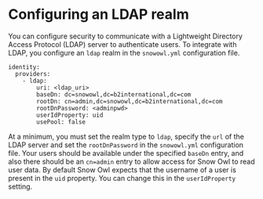 # Configuring an LDAP realm

You can configure security to communicate with a Lightweight Directory Access Protocol \(LDAP\) server to authenticate users. To integrate with LDAP, you configure an `ldap` realm in the `snowowl.yml` configuration file.

```text
identity:
  providers:
    - ldap:
        uri: <ldap_uri>
        baseDn: dc=snowowl,dc=b2international,dc=com
        rootDn: cn=admin,dc=snowowl,dc=b2international,dc=com
        rootDnPassword: <adminpwd>
        userIdProperty: uid
        usePool: false
```

At a minimum, you must set the realm type to `ldap`, specify the `url` of the LDAP server and set the `rootDnPassword` in the `snowowl.yml` configuration file. Your users should be available under the specified `baseDn` entry, and also there should be an `cn=admin` entry to allow access for Snow Owl to read user data. By default Snow Owl expects that the username of a user is present in the `uid` property. You can change this in the `userIdProperty` setting.

